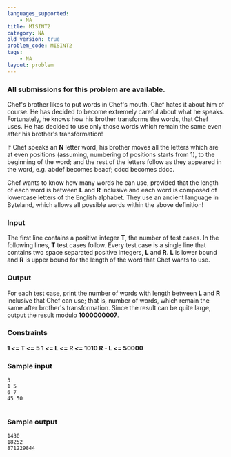 ```yaml
---
languages_supported:
    - NA
title: MISINT2
category: NA
old_version: true
problem_code: MISINT2
tags:
    - NA
layout: problem
---
```

###  All submissions for this problem are available. 

Chef's brother likes to put words in Chef's mouth. Chef hates it about him of course. He has decided to become extremely careful about what he speaks. Fortunately, he knows how his brother transforms the words, that Chef uses. He has decided to use only those words which remain the same even after his brother's transformation! 

If Chef speaks an **N** letter word, his brother moves all the letters which are at even positions (assuming, numbering of positions starts from 1), to the beginning of the word; and the rest of the letters follow as they appeared in the word, e.g. abdef becomes beadf; cdcd becomes ddcc. 

Chef wants to know how many words he can use, provided that the length of each word is between **L** and **R** inclusive and each word is composed of lowercase letters of the English alphabet. They use an ancient language in Byteland, which allows all possible words within the above definition!

### Input

The first line contains a positive integer **T**, the number of test cases. In the following lines, **T** test cases follow. Every test case is a single line that contains two space separated positive integers, **L** and **R**. **L** is lower bound and **R** is upper bound for the length of the word that Chef wants to use.

### Output

For each test case, print the number of words with length between **L** and **R** inclusive that Chef can use; that is, number of words, which remain the same after brother's transformation. Since the result can be quite large, output the result modulo **1000000007**.

### Constraints

**1 <= T <= 5 
1 <= L <= R <= 1010
R - L <= 50000**

### Sample input

```
3
1 5
6 7
45 50


```
### Sample output

```
1430
18252
871229844


```